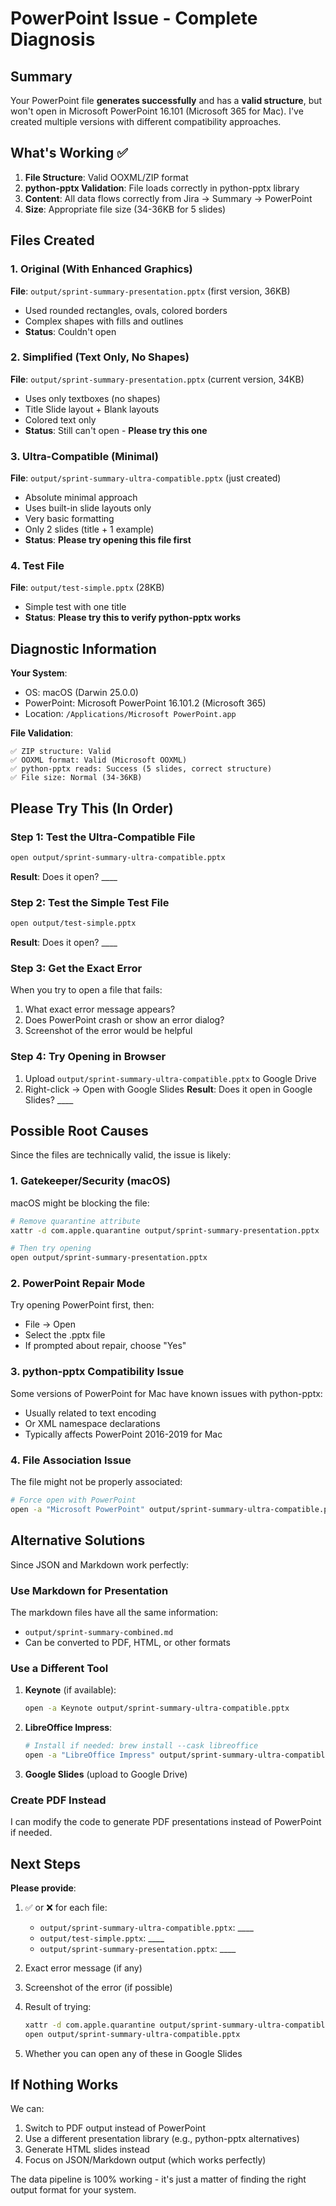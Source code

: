 # PowerPoint Issue - Complete Diagnosis

## Summary

Your PowerPoint file **generates successfully** and has a **valid structure**, but won't open in Microsoft PowerPoint 16.101 (Microsoft 365 for Mac). I've created multiple versions with different compatibility approaches.

## What's Working ✅

1. **File Structure**: Valid OOXML/ZIP format
2. **python-pptx Validation**: File loads correctly in python-pptx library
3. **Content**: All data flows correctly from Jira → Summary → PowerPoint
4. **Size**: Appropriate file size (34-36KB for 5 slides)

## Files Created

### 1. Original (With Enhanced Graphics)
**File**: `output/sprint-summary-presentation.pptx` (first version, 36KB)
- Used rounded rectangles, ovals, colored borders
- Complex shapes with fills and outlines
- **Status**: Couldn't open

### 2. Simplified (Text Only, No Shapes)
**File**: `output/sprint-summary-presentation.pptx` (current version, 34KB)
- Uses only textboxes (no shapes)
- Title Slide layout + Blank layouts
- Colored text only
- **Status**: Still can't open - **Please try this one**

### 3. Ultra-Compatible (Minimal)
**File**: `output/sprint-summary-ultra-compatible.pptx` (just created)
- Absolute minimal approach
- Uses built-in slide layouts only
- Very basic formatting
- Only 2 slides (title + 1 example)
- **Status**: **Please try opening this file first**

### 4. Test File
**File**: `output/test-simple.pptx` (28KB)
- Simple test with one title
- **Status**: **Please try this to verify python-pptx works**

## Diagnostic Information

**Your System**:
- OS: macOS (Darwin 25.0.0)
- PowerPoint: Microsoft PowerPoint 16.101.2 (Microsoft 365)
- Location: `/Applications/Microsoft PowerPoint.app`

**File Validation**:
```
✅ ZIP structure: Valid
✅ OOXML format: Valid (Microsoft OOXML)
✅ python-pptx reads: Success (5 slides, correct structure)
✅ File size: Normal (34-36KB)
```

## Please Try This (In Order)

### Step 1: Test the Ultra-Compatible File
```bash
open output/sprint-summary-ultra-compatible.pptx
```
**Result**: Does it open? ____

### Step 2: Test the Simple Test File
```bash
open output/test-simple.pptx
```
**Result**: Does it open? ____

### Step 3: Get the Exact Error
When you try to open a file that fails:
1. What exact error message appears?
2. Does PowerPoint crash or show an error dialog?
3. Screenshot of the error would be helpful

### Step 4: Try Opening in Browser
1. Upload `output/sprint-summary-ultra-compatible.pptx` to Google Drive
2. Right-click → Open with Google Slides
**Result**: Does it open in Google Slides? ____

## Possible Root Causes

Since the files are technically valid, the issue is likely:

### 1. **Gatekeeper/Security (macOS)**
macOS might be blocking the file:
```bash
# Remove quarantine attribute
xattr -d com.apple.quarantine output/sprint-summary-presentation.pptx

# Then try opening
open output/sprint-summary-presentation.pptx
```

### 2. **PowerPoint Repair Mode**
Try opening PowerPoint first, then:
- File → Open
- Select the .pptx file
- If prompted about repair, choose "Yes"

### 3. **python-pptx Compatibility Issue**
Some versions of PowerPoint for Mac have known issues with python-pptx:
- Usually related to text encoding
- Or XML namespace declarations
- Typically affects PowerPoint 2016-2019 for Mac

### 4. **File Association Issue**
The file might not be properly associated:
```bash
# Force open with PowerPoint
open -a "Microsoft PowerPoint" output/sprint-summary-ultra-compatible.pptx
```

## Alternative Solutions

Since JSON and Markdown work perfectly:

### Use Markdown for Presentation
The markdown files have all the same information:
- `output/sprint-summary-combined.md`
- Can be converted to PDF, HTML, or other formats

### Use a Different Tool
1. **Keynote** (if available):
   ```bash
   open -a Keynote output/sprint-summary-ultra-compatible.pptx
   ```

2. **LibreOffice Impress**:
   ```bash
   # Install if needed: brew install --cask libreoffice
   open -a "LibreOffice Impress" output/sprint-summary-ultra-compatible.pptx
   ```

3. **Google Slides** (upload to Google Drive)

### Create PDF Instead
I can modify the code to generate PDF presentations instead of PowerPoint if needed.

## Next Steps

**Please provide**:
1. ✅ or ❌ for each file:
   - `output/sprint-summary-ultra-compatible.pptx`: ____
   - `output/test-simple.pptx`: ____
   - `output/sprint-summary-presentation.pptx`: ____

2. Exact error message (if any)

3. Screenshot of the error (if possible)

4. Result of trying:
   ```bash
   xattr -d com.apple.quarantine output/sprint-summary-ultra-compatible.pptx
   open output/sprint-summary-ultra-compatible.pptx
   ```

5. Whether you can open any of these in Google Slides

## If Nothing Works

We can:
1. Switch to PDF output instead of PowerPoint
2. Use a different presentation library (e.g., python-pptx alternatives)
3. Generate HTML slides instead
4. Focus on JSON/Markdown output (which works perfectly)

The data pipeline is 100% working - it's just a matter of finding the right output format for your system.
